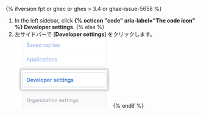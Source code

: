 {% ifversion fpt or ghec or ghes > 3.4 or ghae-issue-5658 %}
1. In the left sidebar, click **{% octicon "code" aria-label="The code icon" %} Developer settings**.
{% else %}
1. 左サイドバーで [**Developer settings**] をクリックします。 ![開発者設定](/assets/images/help/settings/developer-settings.png)
{% endif %}
